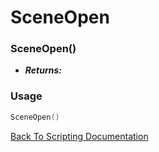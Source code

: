 # SceneOpen

### SceneOpen()
- ***Returns:*** 

### Usage

```Lua
SceneOpen()
```


[Back To Scripting Documentation](../README.md)
